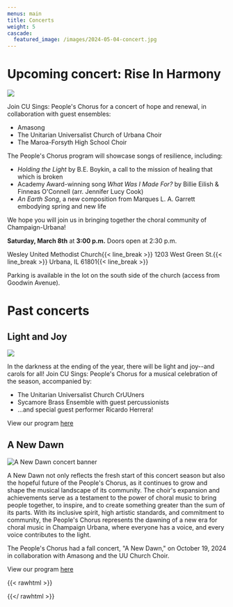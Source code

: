```yaml
---
menus: main
title: Concerts
weight: 5
cascade:
  featured_image: /images/2024-05-04-concert.jpg
---
```


# Upcoming concert: Rise In Harmony

![](/images/rise-in-harmony.png)

Join CU Sings: People's Chorus for a concert of hope and renewal, in collaboration with guest ensembles:

- Amasong
- The Unitarian Universalist Church of Urbana Choir
- The Maroa-Forsyth High School Choir

The People's Chorus program will showcase songs of resilience, including:

- *Holding the Light* by B.E. Boykin, a call to the mission of healing that which is broken
- Academy Award-winning song *What Was I Made For?* by Billie Eilish & Finneas O'Connell (arr. Jennifer Lucy Cook)
- *An Earth Song*, a new composition from Marques L. A. Garrett embodying spring and new life

We hope you will join us in bringing together the choral community of Champaign-Urbana!

**Saturday, March 8th** at **3:00 p.m.** Doors open at 2:30 p.m.

Wesley United Methodist Church{{< line_break >}}
1203 West Green St.{{< line_break >}}
Urbana, IL 61801{{< line_break >}}

Parking is available in the lot on the south side of the church (access from Goodwin Avenue).

# Past concerts

## Light and Joy

![](/images/light-and-joy.png)

In the darkness at the ending of the year, there will be light and joy--and carols for all! Join CU Sings: People's Chorus for a musical celebration of the season, accompanied by:

- The Unitarian Universalist Church CrUUners
- Sycamore Brass Ensemble with guest percussionists
- ...and special guest performer Ricardo Herrera!

View our program [here](/programs/carols-for-all-2024.pdf)

## A New Dawn

![A New Dawn concert banner](/images/a-new-dawn.png)

A New Dawn not only reflects the fresh start of this concert season but also the hopeful future of the People's Chorus, as it continues to grow and shape the musical landscape of its community. The choir's expansion and achievements serve as a testament to the power of choral music to bring people together, to inspire, and to create something greater than the sum of its parts. With its inclusive spirit, high artistic standards, and commitment to community, the People's Chorus represents the dawning of a new era for choral music in Champaign Urbana, where everyone has a voice, and every voice contributes to the light.

The People's Chorus had a fall concert, "A New Dawn," on October 19, 2024 in collaboration with Amasong and the UU Church Choir.

View our program [here](/programs/a-new-dawn.pdf)


{{< rawhtml >}}
<script src="https://zeffy-scripts.s3.ca-central-1.amazonaws.com/embed-form-script.min.js"></script>
{{</ rawhtml >}}
